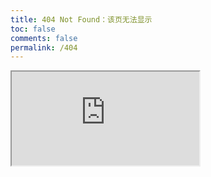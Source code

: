 ```yaml
---
title: 404 Not Found：该页无法显示
toc: false
comments: false
permalink: /404
---
```

<iframe src="https://www.taobao.com/"></iframe>